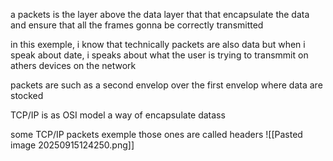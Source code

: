 a packets is the layer above the data layer that that encapsulate the data and ensure that all the frames gonna be correctly transmitted 

in this exemple, i know that technically packets are also data but when i speak about date, i speaks about what the user is trying to transmmit on athers devices on the network 

packets are such as a second envelop over the first envelop where data are stocked

TCP/IP is as OSI model a way of encapsulate datass

some TCP/IP packets exemple those ones are called headers
![[Pasted image 20250915124250.png]]
